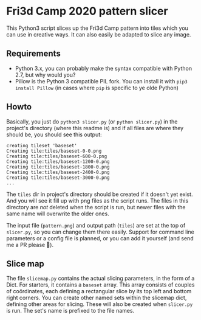 # Fri3d Camp 2020 pattern slicer

This Python3 script slices up the Fri3d Camp pattern into tiles which you can use in creative ways. It can also easily be adapted to slice any image.

## Requirements

- Python 3.x, you can probably make the syntax compatible with Python 2.7, but why would you?
- Pillow is the Python 3 compatible PIL fork. You can install it with `pip3 install Pillow` (in cases where `pip` is specific to ye olde Python)

## Howto

Basically, you just do `python3 slicer.py` (or `python slicer.py`) in the project's directory (where this readme is) and if all files are where they should be, you should see this output:

```
creating tileset 'baseset' 
Creating tile:tiles/baseset-0-0.png
Creating tile:tiles/baseset-600-0.png
Creating tile:tiles/baseset-1200-0.png
Creating tile:tiles/baseset-1800-0.png
Creating tile:tiles/baseset-2400-0.png
Creating tile:tiles/baseset-3000-0.png
...
```

The `tiles` dir in project's directory should be created if it doesn't yet exist. And you will see it fill up with png files as the script runs. The files in this directory are *not* deleted when the script is run, but newer files with the same name will overwrite the older ones.

The input file (`pattern.png`) and output path (`tiles`) are set at the top of `slicer.py`, so you can change them there easily. Support for command line parameters or a config file is planned, or you can add it yourself (and send me a PR please 🙏).

## Slice map

The file `slicemap.py` contains the actual slicing parameters, in the form of a Dict. For starters, it contains a `baseset` array. This array consists of couples of coördinates, each defining a rectangular slice by its top left and bottom right corners. You can create other named sets within the slicemap dict, defining other areas for slicing. These will also be created when `slicer.py` is run. The set's name is prefixed to the file names.